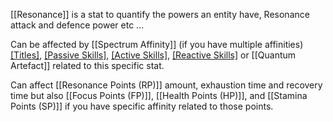 [[Resonance]] is a stat to quantify the powers an entity have, Resonance attack and defence power etc ...

Can be affected by [[Spectrum Affinity]] (if you have multiple affinities) [[Titles]](Permanently), [[Passive Skills]](Permanently), [[Active Skills]](Temporarily), [[Reactive Skills]](Temporarily) or [[Quantum Artefact]] related to this specific stat.

Can affect [[Resonance Points (RP)]] amount, exhaustion time and recovery time but also [[Focus Points (FP)]], [[Health Points (HP)]], and [[Stamina Points (SP)]] if you have specific affinity related to those points.